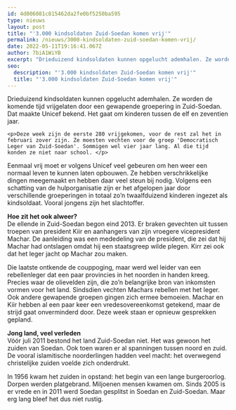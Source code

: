 ```yaml
---
id: 4d006081c815462da2fe0bf5250ba595
type: nieuws
layout: post
title: "'3.000 kindsoldaten Zuid-Soedan komen vrij'"
permalink: /nieuws/3000-kindsoldaten-zuid-soedan-komen-vrij/
date: 2022-05-11T19:16:41.067Z
author: 7biA1WiYB
excerpt: "Drieduizend kindsoldaten kunnen opgelucht ademhalen. Ze worden de komende tijd vrijgelaten door een gewapende groepering in Zuid-Soedan. Dat maakte Unicef bekend. Het gaat om kinderen tussen de elf en zeventien jaar.  "
seo:
  description: "'3.000 kindsoldaten Zuid-Soedan komen vrij'"
  title: "'3.000 kindsoldaten Zuid-Soedan komen vrij'"
---
```

Drieduizend kindsoldaten kunnen opgelucht ademhalen. Ze worden de komende tijd vrijgelaten door een gewapende groepering in Zuid-Soedan. Dat maakte Unicef bekend. Het gaat om kinderen tussen de elf en zeventien jaar.  

    <p>Deze week zijn de eerste 280 vrijgekomen, voor de rest zal het in februari zover zijn. Ze moesten vechten voor de groep 'Democratisch Leger van Zuid-Soedan'. Sommigen wel vier jaar lang. Al die tijd konden ze niet naar school. </p>
<p>Eenmaal vrij moet er volgens Unicef veel gebeuren om hen weer een normaal leven te kunnen laten opbouwen. Ze hebben verschrikkelijke dingen meegemaakt en hebben daar veel steun bij nodig. Volgens een schatting van de hulporganisatie zijn er het afgelopen jaar door verschillende groeperingen in totaal zo’n twaalfduizend kinderen ingezet als kindsoldaat. Vooral jongens zijn het slachtoffer. </p>
<p><strong>Hoe zit het ook alweer?</strong><br>De ellende in Zuid-Soedan begon eind 2013. Er braken gevechten uit tussen troepen van president Kiir en aanhangers van zijn vroegere vicepresident Machar. De aanleiding was een mededeling van de president, die zei dat hij Machar had ontslagen omdat hij een staatsgreep wilde plegen. Kirr zei ook dat het leger jacht op Machar zou maken. </p>
<p>Die laatste ontkende de couppoging, maar werd wel leider van een rebellenleger dat een paar provincies in het noorden in handen kreeg. Precies waar de olievelden zijn, die zo’n belangrijke bron van inkomsten vormen voor het land. Sindsdien vechten Machars rebellen met het leger. Ook andere gewapende groepen gingen zich ermee bemoeien. Machar en Kiir hebben al een paar keer een vredesovereenkomst getekend, maar de strijd gaat onverminderd door. Deze week staan er opnieuw gesprekken gepland.</p>
<p><strong>Jong land, veel verleden</strong><br>Vóór juli 2011 bestond het land Zuid-Soedan niet. Het was gewoon het zuiden van Soedan. Ook toen waren er al spanningen tussen noord en zuid. De vooral islamitische noorderlingen hadden veel macht: het overwegend christelijke zuiden voelde zich onderdrukt. </p>
<p>In 1956 kwam het zuiden in opstand: het begin van een lange burgeroorlog. Dorpen werden platgebrand. Miljoenen mensen kwamen om. Sinds 2005 is er vrede en in 2011 werd Soedan gesplitst in Soedan en Zuid-Soedan. Maar erg lang bleef het dus niet rustig. </p>  
